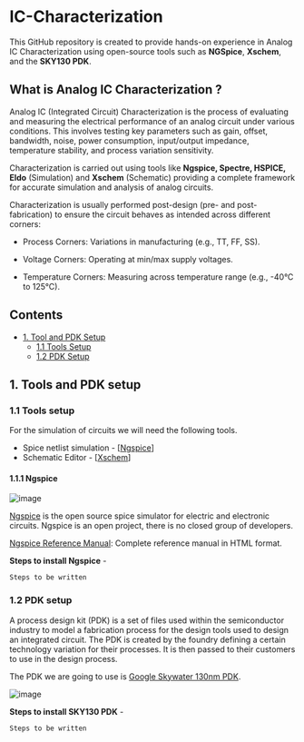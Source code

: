 # IC-Characterization
This GitHub repository is created to provide hands-on experience in Analog IC Characterization using open-source tools such as **NGSpice**, **Xschem**, and the **SKY130 PDK**.
## What is Analog IC Characterization ?
Analog IC (Integrated Circuit) Characterization is the process of evaluating and measuring the electrical performance of an analog circuit under various conditions. This involves testing key parameters such as gain, offset, bandwidth, noise, power consumption, input/output impedance, temperature stability, and process variation sensitivity.

Characterization is carried out using tools like **Ngspice, Spectre, HSPICE, Eldo** (Simulation) and **Xschem** (Schematic) providing a complete framework for accurate simulation and analysis of analog circuits.

Characterization is usually performed post-design (pre- and post-fabrication) to ensure the circuit behaves as intended across different corners:

- Process Corners: Variations in manufacturing (e.g., TT, FF, SS).

- Voltage Corners: Operating at min/max supply voltages.

- Temperature Corners: Measuring across temperature range (e.g., -40°C to 125°C).

## Contents
- [1. Tool and PDK Setup](#1-Tools-and-PDK-setup)
  - [1.1 Tools Setup](#11-tools-setup)
  - [1.2 PDK Setup](#12-pdk-setup)


## 1. Tools and PDK setup

### 1.1 Tools setup
For the simulation of circuits we will need the following tools.
- Spice netlist simulation - [[Ngspice](https://ngspice.sourceforge.io/)]
- Schematic Editor - [[Xschem](https://xschem.sourceforge.io/stefan/index.html)]

#### 1.1.1 Ngspice
![image](https://user-images.githubusercontent.com/49194847/138070431-d95ce371-db3b-43a1-8dbe-fa85bff53625.png)

[Ngspice](http://ngspice.sourceforge.net/devel.html) is the open source spice simulator for electric and electronic circuits. Ngspice is an open project, there is no closed group of developers.

[Ngspice Reference Manual](https://ngspice.sourceforge.io/docs/ngspice-html-manual/manual.xhtml): Complete reference manual in HTML format.

**Steps to install Ngspice** - 
```
Steps to be written
```

### 1.2 PDK setup

A process design kit (PDK) is a set of files used within the semiconductor industry to model a fabrication process for the design tools used to design an integrated circuit. The PDK is created by the foundry defining a certain technology variation for their processes. It is then passed to their customers to use in the design process.

The PDK we are going to use is [Google Skywater 130nm PDK](https://skywater-pdk.readthedocs.io/en/main/).

![image](https://user-images.githubusercontent.com/49194847/138075630-d1bdacac-d37b-45d3-88b5-80f118af37cd.png)

**Steps to install SKY130 PDK** - 
```
Steps to be written
```


